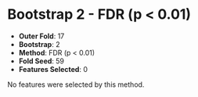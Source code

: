 # Bootstrap 2 - FDR (p < 0.01)

- **Outer Fold**: 17
- **Bootstrap**: 2
- **Method**: FDR (p < 0.01)
- **Fold Seed**: 59
- **Features Selected**: 0

No features were selected by this method.
